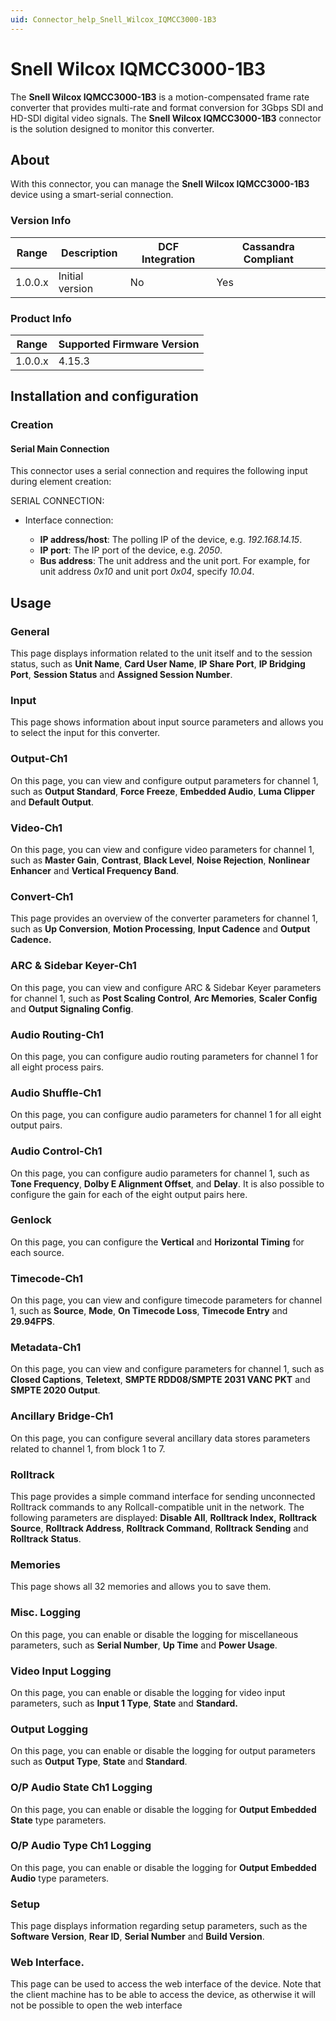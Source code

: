 ```yaml
---
uid: Connector_help_Snell_Wilcox_IQMCC3000-1B3
---
```


# Snell Wilcox IQMCC3000-1B3

The **Snell Wilcox IQMCC3000-1B3** is a motion-compensated frame rate converter that provides multi-rate and format conversion for 3Gbps SDI and HD-SDI digital video signals. The **Snell Wilcox IQMCC3000-1B3** connector is the solution designed to monitor this converter.

## About

With this connector, you can manage the **Snell Wilcox IQMCC3000-1B3** device using a smart-serial connection.

### Version Info

| **Range** | **Description** | **DCF Integration** | **Cassandra Compliant** |
|------------------|-----------------|---------------------|-------------------------|
| 1.0.0.x          | Initial version | No                  | Yes                     |

### Product Info

| Range | Supported Firmware Version |
|------------------|-----------------------------|
| 1.0.0.x          | 4.15.3                      |

## Installation and configuration

### Creation

#### Serial Main Connection

This connector uses a serial connection and requires the following input during element creation:

SERIAL CONNECTION:

- Interface connection:

  - **IP address/host**: The polling IP of the device, e.g. *192.168.14.15*.
  - **IP port**: The IP port of the device, e.g. *2050*.
  - **Bus address**: The unit address and the unit port. For example, for unit address *0x10* and unit port *0x04*, specify *10.04*.

## Usage

### General

This page displays information related to the unit itself and to the session status, such as **Unit Name**, **Card User Name**, **IP Share Port**, **IP Bridging Port**, **Session Status** and **Assigned Session Number**.

### Input

This page shows information about input source parameters and allows you to select the input for this converter.

### Output-Ch1

On this page, you can view and configure output parameters for channel 1, such as **Output Standard**, **Force Freeze**, **Embedded Audio**, **Luma Clipper** and **Default Output**.

### Video-Ch1

On this page, you can view and configure video parameters for channel 1, such as **Master Gain**, **Contrast**, **Black Level**, **Noise Rejection**, **Nonlinear Enhancer** and **Vertical Frequency Band**.

### Convert-Ch1

This page provides an overview of the converter parameters for channel 1, such as **Up Conversion**, **Motion Processing**, **Input Cadence** and **Output Cadence.**

### ARC & Sidebar Keyer-Ch1

On this page, you can view and configure ARC & Sidebar Keyer parameters for channel 1, such as **Post Scaling Control**, **Arc Memories**, **Scaler Config** and **Output Signaling Config**.

### Audio Routing-Ch1

On this page, you can configure audio routing parameters for channel 1 for all eight process pairs.

### Audio Shuffle-Ch1

On this page, you can configure audio parameters for channel 1 for all eight output pairs.

### Audio Control-Ch1

On this page, you can configure audio parameters for channel 1, such as **Tone Frequency**, **Dolby E Alignment Offset**, and **Delay**. It is also possible to configure the gain for each of the eight output pairs here.

### Genlock

On this page, you can configure the **Vertical** and **Horizontal Timing** for each source.

### Timecode-Ch1

On this page, you can view and configure timecode parameters for channel 1, such as **Source**, **Mode**, **On Timecode Loss**, **Timecode Entry** and **29.94FPS**.

### Metadata-Ch1

On this page, you can view and configure parameters for channel 1, such as **Closed Captions**, **Teletext**, **SMPTE RDD08/SMPTE 2031 VANC PKT** and **SMPTE 2020 Output**.

### Ancillary Bridge-Ch1

On this page, you can configure several ancillary data stores parameters related to channel 1, from block 1 to 7.

### Rolltrack

This page provides a simple command interface for sending unconnected Rolltrack commands to any Rollcall-compatible unit in the network. The following parameters are displayed: **Disable All**, **Rolltrack Index,** **Rolltrack Source**, **Rolltrack Address**, **Rolltrack Command**, **Rolltrack** **Sending** and **Rolltrack** **Status**.

### Memories

This page shows all 32 memories and allows you to save them.

### Misc. Logging

On this page, you can enable or disable the logging for miscellaneous parameters, such as **Serial Number**, **Up Time** and **Power Usage**.

### Video Input Logging

On this page, you can enable or disable the logging for video input parameters, such as **Input 1 Type**, **State** and **Standard.**

### Output Logging

On this page, you can enable or disable the logging for output parameters such as **Output Type**, **State** and **Standard**.

### O/P Audio State Ch1 Logging

On this page, you can enable or disable the logging for **Output Embedded State** type parameters.

### O/P Audio Type Ch1 Logging

On this page, you can enable or disable the logging for **Output Embedded Audio** type parameters.

### Setup

This page displays information regarding setup parameters, such as the **Software Version**, **Rear ID**, **Serial Number** and **Build Version**.

### Web Interface.

This page can be used to access the web interface of the device. Note that the client machine has to be able to access the device, as otherwise it will not be possible to open the web interface
